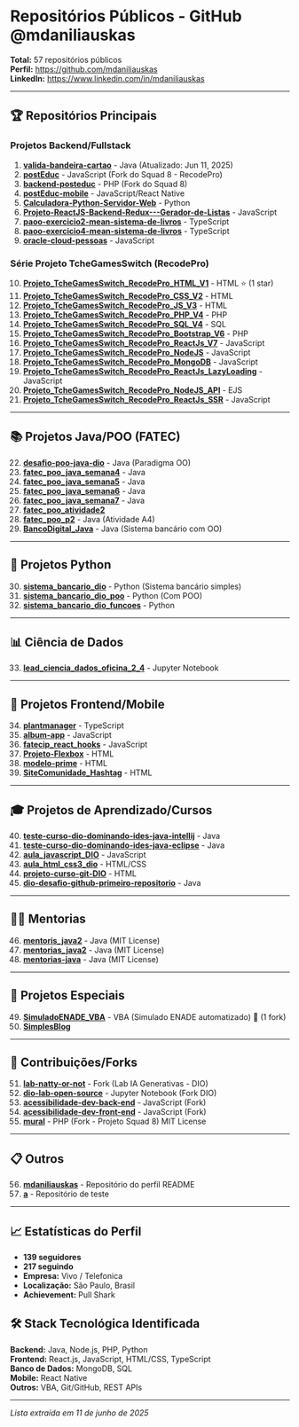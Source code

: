 # Repositórios Públicos - GitHub @mdaniliauskas

**Total:** 57 repositórios públicos  
**Perfil:** https://github.com/mdaniliauskas  
**LinkedIn:** https://www.linkedin.com/in/mdaniliauskas

---

## 🏆 Repositórios Principais

### **Projetos Backend/Fullstack**
1. **[valida-bandeira-cartao](https://github.com/mdaniliauskas/valida-bandeira-cartao)** - Java (Atualizado: Jun 11, 2025)
2. **[postEduc](https://github.com/mdaniliauskas/postEduc)** - JavaScript (Fork do Squad 8 - RecodePro)
3. **[backend-posteduc](https://github.com/mdaniliauskas/backend-posteduc)** - PHP (Fork do Squad 8)
4. **[postEduc-mobile](https://github.com/mdaniliauskas/postEduc-mobile)** - JavaScript/React Native
5. **[Calculadora-Python-Servidor-Web](https://github.com/mdaniliauskas/Calculadora-Python-Servidor-Web)** - Python
6. **[Projeto-ReactJS-Backend-Redux---Gerador-de-Listas](https://github.com/mdaniliauskas/Projeto-ReactJS-Backend-Redux---Gerador-de-Listas)** - JavaScript
7. **[paoo-exercicio2-mean-sistema-de-livros](https://github.com/mdaniliauskas/paoo-exercicio2-mean-sistema-de-livros)** - TypeScript
8. **[paoo-exercicio4-mean-sistema-de-livros](https://github.com/mdaniliauskas/paoo-exercicio4-mean-sistema-de-livros)** - TypeScript
9. **[oracle-cloud-pessoas](https://github.com/mdaniliauskas/oracle-cloud-pessoas)** - JavaScript

### **Série Projeto TcheGamesSwitch (RecodePro)**
10. **[Projeto_TcheGamesSwitch_RecodePro_HTML_V1](https://github.com/mdaniliauskas/Projeto_TcheGamesSwitch_RecodePro_HTML_V1)** - HTML ⭐ (1 star)
11. **[Projeto_TcheGamesSwitch_RecodePro_CSS_V2](https://github.com/mdaniliauskas/Projeto_TcheGamesSwitch_RecodePro_CSS_V2)** - HTML
12. **[Projeto_TcheGamesSwitch_RecodePro_JS_V3](https://github.com/mdaniliauskas/Projeto_TcheGamesSwitch_RecodePro_JS_V3)** - HTML
13. **[Projeto_TcheGamesSwitch_RecodePro_PHP_V4](https://github.com/mdaniliauskas/Projeto_TcheGamesSwitch_RecodePro_PHP_V4)** - PHP
14. **[Projeto_TcheGamesSwitch_RecodePro_SQL_V4](https://github.com/mdaniliauskas/Projeto_TcheGamesSwitch_RecodePro_SQL_V4)** - SQL
15. **[Projeto_TcheGamesSwitch_RecodePro_Bootstrap_V6](https://github.com/mdaniliauskas/Projeto_TcheGamesSwitch_RecodePro_Bootstrap_V6)** - PHP
16. **[Projeto_TcheGamesSwitch_RecodePro_ReactJs_V7](https://github.com/mdaniliauskas/Projeto_TcheGamesSwitch_RecodePro_ReactJs_V7)** - JavaScript
17. **[Projeto_TcheGamesSwitch_RecodePro_NodeJS](https://github.com/mdaniliauskas/Projeto_TcheGamesSwitch_RecodePro_NodeJS)** - JavaScript
18. **[Projeto_TcheGamesSwitch_RecodePro_MongoDB](https://github.com/mdaniliauskas/Projeto_TcheGamesSwitch_RecodePro_MongoDB)** - JavaScript
19. **[Projeto_TcheGamesSwitch_RecodePro_ReactJs_LazyLoading](https://github.com/mdaniliauskas/Projeto_TcheGamesSwitch_RecodePro_ReactJs_LazyLoading)** - JavaScript
20. **[Projeto_TcheGamesSwitch_RecodePro_NodeJS_API](https://github.com/mdaniliauskas/Projeto_TcheGamesSwitch_RecodePro_NodeJS_API)** - EJS
21. **[Projeto_TcheGamesSwitch_RecodePro_ReactJs_SSR](https://github.com/mdaniliauskas/Projeto_TcheGamesSwitch_RecodePro_ReactJs_SSR)** - JavaScript

---

## 📚 Projetos Java/POO (FATEC)

22. **[desafio-poo-java-dio](https://github.com/mdaniliauskas/desafio-poo-java-dio)** - Java (Paradigma OO)
23. **[fatec_poo_java_semana4](https://github.com/mdaniliauskas/fatec_poo_java_semana4)** - Java
24. **[fatec_poo_java_semana5](https://github.com/mdaniliauskas/fatec_poo_java_semana5)** - Java
25. **[fatec_poo_java_semana6](https://github.com/mdaniliauskas/fatec_poo_java_semana6)** - Java
26. **[fatec_poo_java_semana7](https://github.com/mdaniliauskas/fatec_poo_java_semana7)** - Java
27. **[fatec_poo_atividade2](https://github.com/mdaniliauskas/fatec_poo_atividade2)**
28. **[fatec_poo_p2](https://github.com/mdaniliauskas/fatec_poo_p2)** - Java (Atividade A4)
29. **[BancoDigital_Java](https://github.com/mdaniliauskas/BancoDigital_Java)** - Java (Sistema bancário com OO)

---

## 🐍 Projetos Python

30. **[sistema_bancario_dio](https://github.com/mdaniliauskas/sistema_bancario_dio)** - Python (Sistema bancário simples)
31. **[sistema_bancario_dio_poo](https://github.com/mdaniliauskas/sistema_bancario_dio_poo)** - Python (Com POO)
32. **[sistema_bancario_dio_funcoes](https://github.com/mdaniliauskas/sistema_bancario_dio_funcoes)** - Python

---

## 📊 Ciência de Dados

33. **[lead_ciencia_dados_oficina_2_4](https://github.com/mdaniliauskas/lead_ciencia_dados_oficina_2_4)** - Jupyter Notebook

---

## 📱 Projetos Frontend/Mobile

34. **[plantmanager](https://github.com/mdaniliauskas/plantmanager)** - TypeScript
35. **[album-app](https://github.com/mdaniliauskas/album-app)** - JavaScript
36. **[fatecip_react_hooks](https://github.com/mdaniliauskas/fatecip_react_hooks)** - JavaScript
37. **[Projeto-Flexbox](https://github.com/mdaniliauskas/Projeto-Flexbox)** - HTML
38. **[modelo-prime](https://github.com/mdaniliauskas/modelo-prime)** - HTML
39. **[SiteComunidade_Hashtag](https://github.com/mdaniliauskas/SiteComunidade_Hashtag)** - HTML

---

## 🎓 Projetos de Aprendizado/Cursos

40. **[teste-curso-dio-dominando-ides-java-intellij](https://github.com/mdaniliauskas/teste-curso-dio-dominando-ides-java-intellij)** - Java
41. **[teste-curso-dio-dominando-ides-java-eclipse](https://github.com/mdaniliauskas/teste-curso-dio-dominando-ides-java-eclipse)** - Java
42. **[aula_javascript_DIO](https://github.com/mdaniliauskas/aula_javascript_DIO)** - JavaScript
43. **[aula_html_css3_dio](https://github.com/mdaniliauskas/aula_html_css3_dio)** - HTML/CSS
44. **[projeto-curso-git-DIO](https://github.com/mdaniliauskas/projeto-curso-git-DIO)** - HTML
45. **[dio-desafio-github-primeiro-repositorio](https://github.com/mdaniliauskas/dio-desafio-github-primeiro-repositorio)** - Java

---

## 👨‍🏫 Mentorias

46. **[mentoris_java2](https://github.com/mdaniliauskas/mentoris_java2)** - Java (MIT License)
47. **[mentorias_java2](https://github.com/mdaniliauskas/mentorias_java2)** - Java (MIT License)
48. **[mentorias-java](https://github.com/mdaniliauskas/mentorias-java)** - Java (MIT License)

---

## 🎯 Projetos Especiais

49. **[SimuladoENADE_VBA](https://github.com/mdaniliauskas/SimuladoENADE_VBA)** - VBA (Simulado ENADE automatizado) 🍴 (1 fork)
50. **[SimplesBlog](https://github.com/mdaniliauskas/SimplesBlog)**

---

## 🤝 Contribuições/Forks

51. **[lab-natty-or-not](https://github.com/mdaniliauskas/lab-natty-or-not)** - Fork (Lab IA Generativas - DIO)
52. **[dio-lab-open-source](https://github.com/mdaniliauskas/dio-lab-open-source)** - Jupyter Notebook (Fork DIO)
53. **[acessibilidade-dev-back-end](https://github.com/mdaniliauskas/acessibilidade-dev-back-end)** - JavaScript (Fork)
54. **[acessibilidade-dev-front-end](https://github.com/mdaniliauskas/acessibilidade-dev-front-end)** - JavaScript (Fork)
55. **[mural](https://github.com/mdaniliauskas/mural)** - PHP (Fork - Projeto Squad 8) MIT License

---

## 📋 Outros

56. **[mdaniliauskas](https://github.com/mdaniliauskas/mdaniliauskas)** - Repositório do perfil README
57. **[a](https://github.com/mdaniliauskas/a)** - Repositório de teste

---

## 📈 Estatísticas do Perfil

- **139 seguidores**
- **217 seguindo**
- **Empresa:** Vivo / Telefonica
- **Localização:** São Paulo, Brasil
- **Achievement:** Pull Shark

## 🛠️ Stack Tecnológica Identificada

**Backend:** Java, Node.js, PHP, Python  
**Frontend:** React.js, JavaScript, HTML/CSS, TypeScript  
**Banco de Dados:** MongoDB, SQL  
**Mobile:** React Native  
**Outros:** VBA, Git/GitHub, REST APIs

---

*Lista extraída em 11 de junho de 2025*
